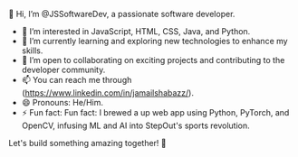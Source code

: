 👋 Hi, I’m @JSSoftwareDev, a passionate software developer.

- 👀 I’m interested in JavaScript, HTML, CSS, Java, and Python.
- 🌱 I’m currently learning and exploring new technologies to enhance my skills.
- 💞️ I’m open to collaborating on exciting projects and contributing to the developer community.
- 📫 You can reach me through (https://www.linkedin.com/in/jamailshabazz/).
- 😄 Pronouns: He/Him.
- ⚡ Fun fact:  Fun fact:  I brewed a up web app using Python, PyTorch, and OpenCV, infusing ML and AI into StepOut's sports revolution.


Let's build something amazing together! 🚀


<!---
JSSoftwareDev/JSSoftwareDev is a ✨ special ✨ repository because its `README.md` (this file) appears on your GitHub profile.
You can click the Preview link to take a look at your changes.
--->
